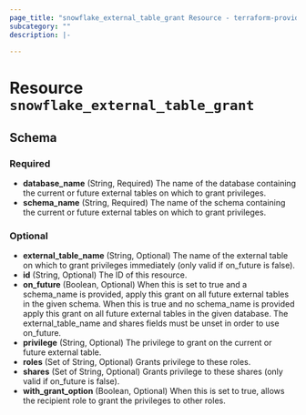 ```yaml
---
page_title: "snowflake_external_table_grant Resource - terraform-provider-snowflake"
subcategory: ""
description: |-
  
---
```


# Resource `snowflake_external_table_grant`





## Schema

### Required

- **database_name** (String, Required) The name of the database containing the current or future external tables on which to grant privileges.
- **schema_name** (String, Required) The name of the schema containing the current or future external tables on which to grant privileges.

### Optional

- **external_table_name** (String, Optional) The name of the external table on which to grant privileges immediately (only valid if on_future is false).
- **id** (String, Optional) The ID of this resource.
- **on_future** (Boolean, Optional) When this is set to true and a schema_name is provided, apply this grant on all future external tables in the given schema. When this is true and no schema_name is provided apply this grant on all future external tables in the given database. The external_table_name and shares fields must be unset in order to use on_future.
- **privilege** (String, Optional) The privilege to grant on the current or future external table.
- **roles** (Set of String, Optional) Grants privilege to these roles.
- **shares** (Set of String, Optional) Grants privilege to these shares (only valid if on_future is false).
- **with_grant_option** (Boolean, Optional) When this is set to true, allows the recipient role to grant the privileges to other roles.


